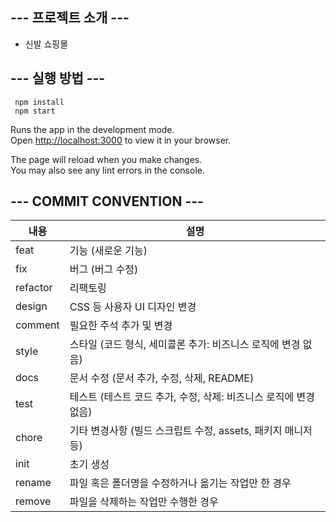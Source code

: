 
## --- 프로젝트 소개 ---  
- 신발 쇼핑몰

## --- 실행 방법 ---  
```
 npm install
 npm start
```
Runs the app in the development mode.\
Open [http://localhost:3000](http://localhost:3000) to view it in your browser.

The page will reload when you make changes.\
You may also see any lint errors in the console.

## --- COMMIT CONVENTION ---  
            

|내용|설명|
|---|---|
| feat |기능 (새로운 기능)  |
| fix |버그 (버그 수정) |
| refactor | 리팩토링  |
| design | CSS 등 사용자 UI 디자인 변경  |
| comment | 필요한 주석 추가 및 변경  |
| style | 스타일 (코드 형식, 세미콜론 추가: 비즈니스 로직에 변경 없음)    |
| docs | 문서 수정 (문서 추가, 수정, 삭제, README)  |
| test | 테스트 (테스트 코드 추가, 수정, 삭제: 비즈니스 로직에 변경 없음)  |
| chore | 기타 변경사항 (빌드 스크립트 수정, assets, 패키지 매니저 등)  |
| init | 초기 생성  |
| rename | 파일 혹은 폴더명을 수정하거나 옮기는 작업만 한 경우  |
| remove | 파일을 삭제하는 작업만 수행한 경우  |

